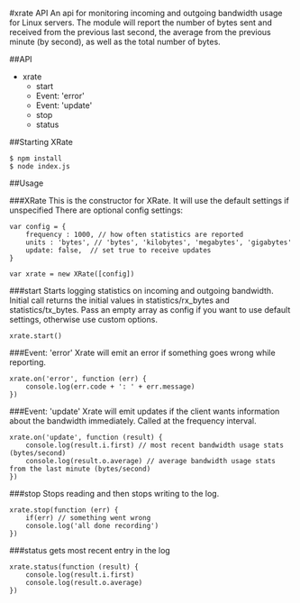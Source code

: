 #xrate API
An api for monitoring incoming and outgoing bandwidth usage for Linux servers. The module will report the number of bytes sent and received from the previous last second, the average from the previous minute (by second), as well as the total number of bytes. 


##API
 - xrate
	 - start
	 - Event: 'error'
	 - Event: 'update'
	 - stop
	 - status


##Starting XRate

	$ npm install
 	$ node index.js


##Usage 


###XRate
This is the constructor for XRate. It will use the default settings if unspecified
There are optional config settings:



	var config = {
	    frequency : 1000, // how often statistics are reported
	    units : 'bytes', // 'bytes', 'kilobytes', 'megabytes', 'gigabytes'
	    update: false,  // set true to receive updates
	}

	var xrate = new XRate([config])



###start
Starts logging statistics on incoming and outgoing bandwidth. Initial call returns the initial values in statistics/rx_bytes and statistics/tx_bytes. Pass an empty array as config if you want to use default settings, otherwise use custom options. 

    xrate.start() 


###Event: 'error' 
Xrate will emit an error if something goes wrong while reporting. 

    xrate.on('error', function (err) {
	    console.log(err.code + ': ' + err.message)
    })


###Event: 'update' 
Xrate will emit updates if the client wants information about the bandwidth immediately. Called at the frequency interval. 

    xrate.on('update', function (result) {
	    console.log(result.i.first) // most recent bandwidth usage stats (bytes/second)
		console.log(result.o.average) // average bandwidth usage stats from the last minute (bytes/second)
    })


###stop 
Stops reading and then stops writing to the log. 

    xrate.stop(function (err) {
	    if(err) // something went wrong
	    console.log('all done recording') 
    })


###status 
gets most recent entry in the log

    xrate.status(function (result) {
	    console.log(result.i.first) 
		console.log(result.o.average)
    })






